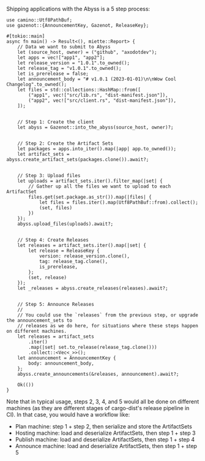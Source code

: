 
Shipping applications with the Abyss is a 5 step process:

```no_run
use camino::Utf8PathBuf;
use gazenot::{AnnouncementKey, Gazenot, ReleaseKey};

#[tokio::main]
async fn main() -> Result<(), miette::Report> {
    // Data we want to submit to Abyss
    let (source_host, owner) = ("github", "axodotdev");
    let apps = vec!["app1", "app2"];
    let release_version = "1.0.1".to_owned();
    let release_tag = "v1.0.1".to_owned();
    let is_prerelease = false;
    let announcement_body = "# v1.0.1 (2023-01-01)\n\nWow Cool Changelog".to_owned();
    let files = std::collections::HashMap::from([
        ("app1", vec!["src/lib.rs", "dist-manifest.json"]),
        ("app2", vec!["src/client.rs", "dist-manifest.json"]),
    ]);


    // Step 1: Create the client
    let abyss = Gazenot::into_the_abyss(source_host, owner)?;


    // Step 2: Create the Artifact Sets
    let packages = apps.into_iter().map(|app| app.to_owned());
    let artifact_sets = abyss.create_artifact_sets(packages.clone()).await?;


    // Step 3: Upload files
    let uploads = artifact_sets.iter().filter_map(|set| {
        // Gather up all the files we want to upload to each ArtifactSet
        files.get(set.package.as_str()).map(|files| {
            let files = files.iter().map(Utf8PathBuf::from).collect();
            (set, files)
        })
    });
    abyss.upload_files(uploads).await?;


    // Step 4: Create Releases
    let releases = artifact_sets.iter().map(|set| {
        let release = ReleaseKey {
            version: release_version.clone(),
            tag: release_tag.clone(),
            is_prerelease,
        };
        (set, release)
    });
    let _releases = abyss.create_releases(releases).await?;


    // Step 5: Announce Releases
    //
    // You could use the `releases` from the previous step, or upgrade the announcement_sets to
    // releases as we do here, for situations where these steps happen on different machines.
    let releases = artifact_sets
        .iter()
        .map(|set| set.to_release(release_tag.clone()))
        .collect::<Vec<_>>();
    let announcement = AnnouncementKey {
        body: announcement_body,
    };
    abyss.create_announcements(&releases, announcement).await?;

    Ok(())
}
```

Note that in typical usage, steps 2, 3, 4, and 5 would all
be done on different machines (as they are different stages
of cargo-dist's release pipeline in CI). In that case, you
would have a workflow like:

* Plan machine: step 1 + step 2, then serialize and store the ArtifactSets
* Hosting machine: load and deserialize ArtifactSets, then step 1 + step 3
* Publish machine: load and deserialize ArtifactSets, then step 1 + step 4
* Announce machine: load and deserialize ArtifactSets, then step 1 + step 5
